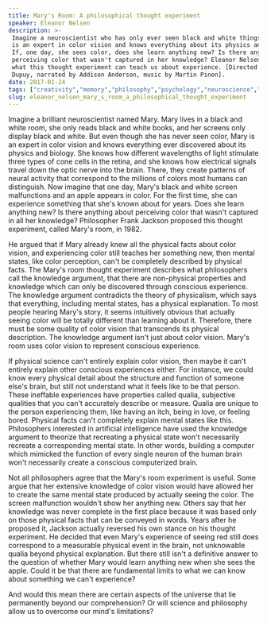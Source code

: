 ```yaml
---
title: Mary's Room: A philosophical thought experiment
speaker: Eleanor Nelsen
description: >-
 Imagine a neuroscientist who has only ever seen black and white things, but she
 is an expert in color vision and knows everything about its physics and biology.
 If, one day, she sees color, does she learn anything new? Is there anything about
 perceiving color that wasn't captured in her knowledge? Eleanor Nelsen explains
 what this thought experiment can teach us about experience. [Directed by Maxime
 Dupuy, narrated by Addison Anderson, music by Martin Pinon].
date: 2017-01-24
tags: ["creativity","memory","philosophy","psychology","neuroscience","neurology","animation","teded","human-body","brain","education","science"]
slug: eleanor_nelsen_mary_s_room_a_philosophical_thought_experiment
---
```


Imagine a brilliant neuroscientist named Mary. Mary lives in a black and white room, she
only reads black and white books, and her screens only display black and white. But even
though she has never seen color, Mary is an expert in color vision and knows everything
ever discovered about its physics and biology. She knows how different wavelengths of
light stimulate three types of cone cells in the retina, and she knows how electrical
signals travel down the optic nerve into the brain. There, they create patterns of
neural activity that correspond to the millions of colors most humans can distinguish. Now
imagine that one day, Mary's black and white screen malfunctions and an apple appears in
color. For the first time, she can experience something that she's known about for years.
Does she learn anything new? Is there anything about perceiving color that wasn't captured
in all her knowledge? Philosopher Frank Jackson proposed this thought experiment, called
Mary's room, in 1982.

He argued that if Mary already knew all the physical facts about color vision, and
experiencing color still teaches her something new, then mental states, like color
perception, can't be completely described by physical facts. The Mary's room thought
experiment describes what philosophers call the knowledge argument, that there are
non-physical properties and knowledge which can only be discovered through conscious
experience. The knowledge argument contradicts the theory of physicalism, which says that
everything, including mental states, has a physical explanation. To most people hearing
Mary's story, it seems intuitively obvious that actually seeing color will be totally
different than learning about it. Therefore, there must be some quality of color vision
that transcends its physical description. The knowledge argument isn't just about color
vision. Mary's room uses color vision to represent conscious experience.

If physical science can't entirely explain color vision, then maybe it can't entirely
explain other conscious experiences either. For instance, we could know every physical
detail about the structure and function of someone else's brain, but still not understand
what it feels like to be that person. These ineffable experiences have properties called
qualia, subjective qualities that you can't accurately describe or measure. Qualia are
unique to the person experiencing them, like having an itch, being in love, or feeling
bored. Physical facts can't completely explain mental states like this. Philosophers
interested in artificial intelligence have used the knowledge argument to theorize that
recreating a physical state won't necessarily recreate a corresponding mental state. In
other words, building a computer which mimicked the function of every single neuron of
the human brain won't necessarily create a conscious computerized brain.

Not all philosophers agree that the Mary's room experiment is useful. Some argue that her
extensive knowledge of color vision would have allowed her to create the same mental state
produced by actually seeing the color. The screen malfunction wouldn't show her anything
new. Others say that her knowledge was never complete in the first place because it was
based only on those physical facts that can be conveyed in words. Years after he proposed
it, Jackson actually reversed his own stance on his thought experiment. He decided that
even Mary's experience of seeing red still does correspond to a measurable physical event
in the brain, not unknowable qualia beyond physical explanation. But there still isn't a
definitive answer to the question of whether Mary would learn anything new when she sees
the apple. Could it be that there are fundamental limits to what we can know about
something we can't experience?

And would this mean there are certain aspects of the universe that lie permanently beyond
our comprehension? Or will science and philosophy allow us to overcome our mind's
limitations?

<!--
ad_duration=0
event="TED-Ed"
external_start_time=0
intro_duration=0
is_subtitle_required="False"
is_talk_featured="False"
language="en"
language_swap="False"
native_language="en"
number_of_related_talks=6
number_of_speakers=1
number_of_subtitled_videos=0
number_of_tags=12
number_of_talk_download_languages=23
number_of_talk_more_resources=0
number_of_talk_recommendations=0
number_of_talks_take_actions=0
post_ad_duration=0
published_timestamp="2019-04-01 18:45:40"
recording_date="2017-01-24"
speaker_is_published=0
speaker_name="Eleanor Nelsen"
talk_name="Mary's Room: A philosophical thought experiment"
talks_tags=["creativity","memory","philosophy","psychology","neuroscience","neurology","animation","teded","human-body","brain","education","science"]
url_photo_talk="https://s3.amazonaws.com/talkstar-photos/uploads/d8fad21b-3bae-4855-9af5-ca64a956949a/167_marys_room.jpg"
url_webpage="https://www.ted.com/talks/eleanor_nelsen_mary_s_room_a_philosophical_thought_experiment"
video_type_name="TED-Ed Original"
-->